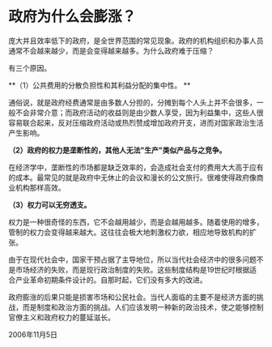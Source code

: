 # 政府为什么会膨涨？

庞大并且效率低下的政府，是全世界范围的常见现象。政府的机构组织和办事人员通常不会越来越少，而是会变得越来越多。为什么政府难于压缩？

有三个原因。

**（1）公共费用的分散负担性和其利益分配的集中性。 **

通俗说，就是政府经费通常是由多数人分担的，分摊到每个人头上并不会很多，一般不会非常介意；而政府活动的收益则是由少数人享受，因为利益集中，这些人很容易联合起来，反对压缩政府活动或热烈赞成增加政府开支，进而对国家政治生活产生影响。

**（2）政府的权力是垄断性的，其他人无法"生产"类似产品与之竞争。**

在经济学中，垄断性的市场都是缺乏效率的，会造成社会支付的费用大大高于应有的成本。最常见的就是政府中无休止的会议和漫长的公文旅行。很难使得政府像商业机构那样高效。

**（3）权力可以无穷透支。**

权力是一种很奇怪的东西，它不会越用越少，而是会越用越多。随着使用的增多，管制的权力会变得越来越大。这往往会极大地刺激权力欲，相应地导致机构的扩张。

由于在现代社会中，国家干预占据了主导地位，所以当代社会经济中的很多问题不是市场经济的失败，而是现行政治制度的失败。这些制度结构是19世纪时根据适合产业革命初期条件设计的。自那时起，它们没有多大的改进。

政府膨涨的后果只能是损害市场和公民社会。当代人面临的主要不是经济方面的挑战，而是制度和政治方面的挑战。人们应该发明一种新的政治技术，使之能够控制官僚主义和政府权力的蔓延滋长。

2006年11月5日
